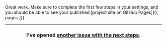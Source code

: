 Great work. Make sure to complete the first few steps in your settings, and you should be able to see your published [project site on GitHub Pages]({{ pages }}). 

<hr>
<h3 align="center">I've opened <a href="{{ url }}">another issue with the next steps</a>.</h3>
